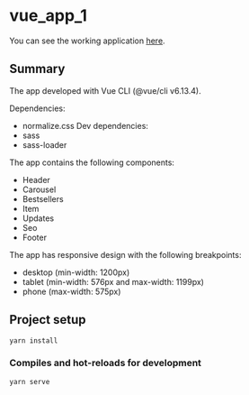 # vue_app_1

You can see the working application [here](https://romankamlykov.github.io/vue_app_1/).

## Summary
The app developed with Vue CLI (@vue/cli v6.13.4).

Dependencies:
- normalize.css
Dev dependencies:
- sass
- sass-loader

The app contains the following components:
- Header
- Carousel
- Bestsellers
- Item
- Updates
- Seo
- Footer

The app has responsive design with the following breakpoints:
- desktop (min-width: 1200px)
- tablet (min-width: 576px and max-width: 1199px)
- phone (max-width: 575px)

## Project setup
```
yarn install
```

### Compiles and hot-reloads for development
```
yarn serve
```
